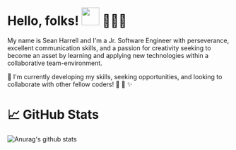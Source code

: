
# Hello, folks! <img src="https://raw.githubusercontent.com/MartinHeinz/MartinHeinz/master/wave.gif" width="40px"> 👨🏾‍💻
  

My name is Sean Harrell and I'm a Jr. Software Engineer with perseverance, excellent communication skills, and a passion for creativity seeking to become an asset by learning and applying new technologies within a collaborative team-environment.

🌱 I'm currently developing my skills, seeking opportunities, and looking to collaborate with other fellow coders! 👫 🚀 ✨



 # 📈 GitHub Stats
![Anurag's github stats](https://github-readme-stats.vercel.app/api?username=seanphenomenon&show_icons=true&theme=dracula)



<!--
**seanphenomenon/seanphenomenon** is a ✨ _special_ ✨ repository because its `README.md` (this file) appears on your GitHub profile.

Here are some ideas to get you started:

- 🔭 I’m currently working on ...
- 🌱 I’m currently learning ...
- 👯 I’m looking to collaborate on ...
- 🤔 I’m looking for help with ...
- 💬 Ask me about ...
- 📫 How to reach me: ...
- 😄 Pronouns: ...
- ⚡ Fun fact: ...
-->
